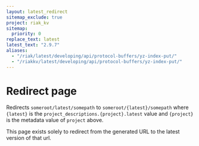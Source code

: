 ```yaml
---
layout: latest_redirect
sitemap_exclude: true
project: riak_kv
sitemap:
  priority: 0
replace_text: latest
latest_text: "2.9.7"
aliases:
  - "/riak/latest/developing/api/protocol-buffers/yz-index-put/"
  - "/riakkv/latest/developing/api/protocol-buffers/yz-index-put/"
---
```


# Redirect page

Redirects `someroot/latest/somepath` to `someroot/{latest}/somepath`
where `{latest}` is the `project_descriptions.{project}.latest` value
and `{project}` is the metadata value of `project` above.

This page exists solely to redirect from the generated URL to the latest version of
that url.
